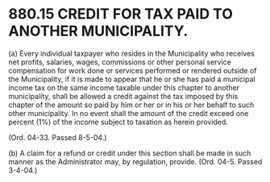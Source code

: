 880.15 CREDIT FOR TAX PAID TO ANOTHER MUNICIPALITY.
===================================================

​(a) Every individual taxpayer who resides in the Municipality who
receives net profits, salaries, wages, commissions or other personal
service compensation for work done or services performed or rendered
outside of the Municipality, if it is made to appear that he or she has
paid a municipal income tax on the same income taxable under this
chapter to another municipality, shall be allowed a credit against the
tax imposed by this chapter of the amount so paid by him or her or in
his or her behalf to such other municipality. In no event shall the
amount of the credit exceed one percent (1%) of the income subject to
taxation as herein provided.

(Ord. 04-33. Passed 8-5-04.)

​(b) A claim for a refund or credit under this section shall be made in
such manner as the Administrator may, by regulation, provide. (Ord.
04-5. Passed 3-4-04.)
